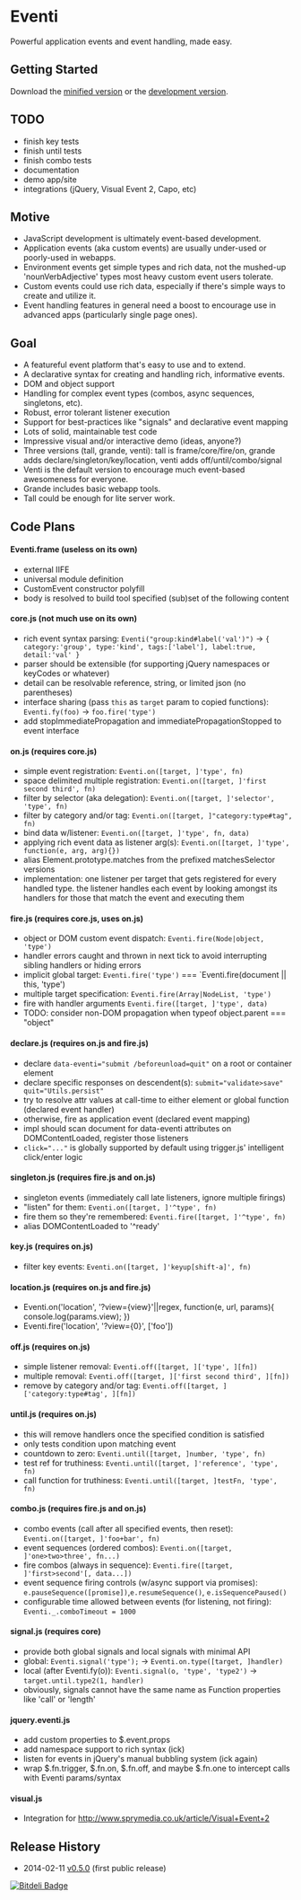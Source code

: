 # Eventi

Powerful application events and event handling, made easy.

## Getting Started
Download the [minified version][min] or the [development version][max].

[min]: https://raw.github.com/nbubna/Eventi/master/dist/Eventi.min.js
[max]: https://raw.github.com/nbubna/Eventi/master/dist/Eventi.js

## TODO
* finish key tests
* finish until tests
* finish combo tests
* documentation
* demo app/site
* integrations (jQuery, Visual Event 2, Capo, etc)

## Motive

* JavaScript development is ultimately event-based development.
* Application events (aka custom events) are usually under-used or poorly-used in webapps.
* Environment events get simple types and rich data, not the mushed-up 'nounVerbAdjective' types most heavy custom event users tolerate.
* Custom events could use rich data, especially if there's simple ways to create and utilize it.
* Event handling features in general need a boost to encourage use in advanced apps (particularly single page ones).

## Goal
* A featureful event platform that's easy to use and to extend.
* A declarative syntax for creating and handling rich, informative events.
* DOM and object support
* Handling for complex event types (combos, async sequences, singletons, etc).
* Robust, error tolerant listener execution
* Support for best-practices like "signals" and declarative event mapping
* Lots of solid, maintainable test code
* Impressive visual and/or interactive demo (ideas, anyone?)
* Three versions (tall, grande, venti): tall is frame/core/fire/on, grande adds declare/singleton/key/location, venti adds off/until/combo/signal
* Venti is the default version to encourage much event-based awesomeness for everyone.
* Grande includes basic webapp tools.
* Tall could be enough for lite server work.

## Code Plans

#### Eventi.frame (useless on its own)
* external IIFE
* universal module definition
* CustomEvent constructor polyfill
* body is resolved to build tool specified (sub)set of the following content

#### core.js (not much use on its own)
* rich event syntax parsing: `Eventi("group:kind#label('val')")` -> `{ category:'group', type:'kind', tags:['label'], label:true, detail:'val' }`
* parser should be extensible (for supporting jQuery namespaces or keyCodes or whatever)
* detail can be resolvable reference, string, or limited json (no parentheses)
* interface sharing (pass `this` as `target` param to copied functions): `Eventi.fy(foo)` -> `foo.fire('type')`
* add stopImmediatePropagation and immediatePropagationStopped to event interface

#### on.js (requires core.js)
* simple event registration: `Eventi.on([target, ]'type', fn)`
* space delimited multiple registration: `Eventi.on([target, ]'first second third', fn)`
* filter by selector (aka delegation): `Eventi.on([target, ]'selector', 'type', fn)`
* filter by category and/or tag: `Eventi.on([target, ]"category:type#tag", fn)`
* bind data w/listener: `Eventi.on([target, ]'type', fn, data)`
* applying rich event data as listener arg(s): `Eventi.on([target, ]'type', function(e, arg, arg){})`
* alias Element.prototype.matches from the prefixed matchesSelector versions
* implementation: one listener per target that gets registered for every handled type. the listener handles each event by looking amongst its handlers for those that match the event and executing them

#### fire.js (requires core.js, uses on.js)
* object or DOM custom event dispatch: `Eventi.fire(Node|object, 'type')`
* handler errors caught and thrown in next tick to avoid interrupting sibling handlers or hiding errors
* implicit global target: `Eventi.fire('type')` === `Eventi.fire(document || this, 'type')
* multiple target specification: `Eventi.fire(Array|NodeList, 'type')`
* fire with handler arguments `Eventi.fire([target, ]'type', data)`
* TODO: consider non-DOM propagation when typeof object.parent === "object"


#### declare.js (requires on.js and fire.js)
* declare `data-eventi="submit /beforeunload=quit"` on a root or container element
* declare specific responses on descendent(s): `submit="validate>save" quit="Utils.persist"`
* try to resolve attr values at call-time to either element or global function (declared event handler)
* otherwise, fire as application event (declared event mapping)
* impl should scan document for data-eventi attributes on DOMContentLoaded, register those listeners
* `click="..."` is globally supported by default using trigger.js' intelligent click/enter logic

#### singleton.js (requires fire.js and on.js)
* singleton events (immediately call late listeners, ignore multiple firings)
* "listen" for them: `Eventi.on([target, ]'^type', fn)`
* fire them so they're remembered: `Eventi.fire([target, ]'^type', fn)`
* alias DOMContentLoaded to '^ready'

#### key.js (requires on.js)
* filter key events: `Eventi.on([target, ]'keyup[shift-a]', fn)`

#### location.js (requires on.js and fire.js)
* Eventi.on('location', '?view={view}'||regex, function(e, url, params){ console.log(params.view); })
* Eventi.fire('location', '?view={0}', ['foo'])


#### off.js (requires on.js)
* simple listener removal: `Eventi.off([target, ]['type', ][fn])`
* multiple removal: `Eventi.off([target, ]['first second third', ][fn])`
* remove by category and/or tag: `Eventi.off([target, ]['category:type#tag', ][fn])`

#### until.js (requires on.js)
* this will remove handlers once the specified condition is satisfied
* only tests condition upon matching event
* countdown to zero: `Eventi.until([target, ]number, 'type', fn)`
* test ref for truthiness: `Eventi.until([target, ]'reference', 'type', fn)`
* call function for truthiness: `Eventi.until([target, ]testFn, 'type', fn)`

#### combo.js (requires fire.js and on.js)
* combo events (call after all specified events, then reset): `Eventi.on([target, ]'foo+bar', fn)`
* event sequences (ordered combos): `Eventi.on([target, ]'one>two>three', fn...)`
* fire combos (always in sequence): `Eventi.fire([target, ]'first>second'[, data...])`
* event sequence firing controls (w/async support via promises): `e.pauseSequence([promise])`,`e.resumeSequence()`, `e.isSequencePaused()`
* configurable time allowed between events (for listening, not firing): `Eventi._.comboTimeout = 1000`

#### signal.js (requires core)
* provide both global signals and local signals with minimal API
* global: `Eventi.signal('type');` -> `Eventi.on.type([target, ]handler)`
* local (after Eventi.fy(o)): `Eventi.signal(o, 'type', 'type2')` -> `target.until.type2(1, handler)`
* obviously, signals cannot have the same name as Function properties like 'call' or 'length'


#### jquery.eventi.js
* add custom properties to $.event.props
* add namespace support to rich syntax (ick)
* listen for events in jQuery's manual bubbling system (ick again)
* wrap $.fn.trigger, $.fn.on, $.fn.off, and maybe $.fn.one to intercept calls with Eventi params/syntax

#### visual.js
* Integration for http://www.sprymedia.co.uk/article/Visual+Event+2


## Release History
* 2014-02-11 [v0.5.0][] (first public release)

[v0.5.0]: https://github.com/nbubna/Eventi/tree/0.5.0


[![Bitdeli Badge](https://d2weczhvl823v0.cloudfront.net/nbubna/eventi/trend.png)](https://bitdeli.com/free "Bitdeli Badge")

